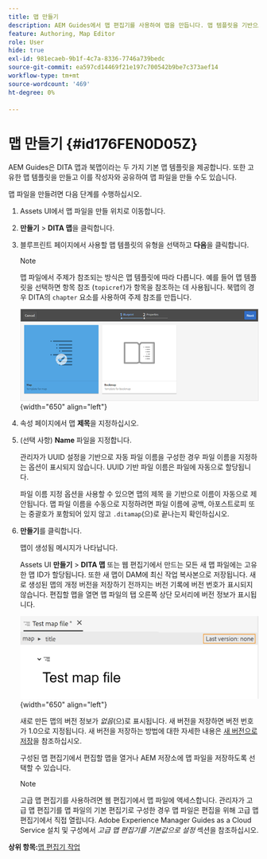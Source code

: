 ```yaml
---
title: 맵 만들기
description: AEM Guides에서 맵 편집기를 사용하여 맵을 만듭니다. 맵 템플릿을 기반으로 맵 파일을 만드는 단계를 확인하십시오.
feature: Authoring, Map Editor
role: User
hide: true
exl-id: 981ecaeb-9b1f-4c7a-8336-7746a739bedc
source-git-commit: ea597cd14469f21e197c700542b9be7c373aef14
workflow-type: tm+mt
source-wordcount: '469'
ht-degree: 0%

---
```


# 맵 만들기 {#id176FEN0D05Z}

AEM Guides은 DITA 맵과 북맵이라는 두 가지 기본 맵 템플릿을 제공합니다. 또한 고유한 맵 템플릿을 만들고 이를 작성자와 공유하여 맵 파일을 만들 수도 있습니다.

맵 파일을 만들려면 다음 단계를 수행하십시오.

1. Assets UI에서 맵 파일을 만들 위치로 이동합니다.

1. **만들기** \> **DITA 맵**&#x200B;을 클릭합니다.

1. 블루프린트 페이지에서 사용할 맵 템플릿의 유형을 선택하고 **다음**&#x200B;을 클릭합니다.

   >[!NOTE]
   >
   > 맵 파일에서 주제가 참조되는 방식은 맵 템플릿에 따라 다릅니다. 예를 들어 맵 템플릿을 선택하면 항목 참조 \(`topicref`\)가 항목을 참조하는 데 사용됩니다. 북맵의 경우 DITA의 `chapter` 요소를 사용하여 주제 참조를 만듭니다.

   ![](images/map-template.png){width="650" align="left"}

1. 속성 페이지에서 맵 **제목**&#x200B;을 지정하십시오.

1. \(선택 사항\) **Name** 파일을 지정합니다.

   관리자가 UUID 설정을 기반으로 자동 파일 이름을 구성한 경우 파일 이름을 지정하는 옵션이 표시되지 않습니다. UUID 기반 파일 이름은 파일에 자동으로 할당됩니다.

   파일 이름 지정 옵션을 사용할 수 있으면 맵의 제목 을 기반으로 이름이 자동으로 제안됩니다. 맵 파일 이름을 수동으로 지정하려면 파일 이름에 공백, 아포스트로피 또는 중괄호가 포함되어 있지 않고 `.ditamap`(으)로 끝나는지 확인하십시오.

1. **만들기**&#x200B;를 클릭합니다.

   맵이 생성됨 메시지가 나타납니다.

   Assets UI **만들기** \> **DITA 맵** 또는 웹 편집기에서 만드는 모든 새 맵 파일에는 고유한 맵 ID가 할당됩니다. 또한 새 맵이 DAM에 최신 작업 복사본으로 저장됩니다. 새로 생성된 맵의 개정 버전을 저장하기 전까지는 버전 기록에 버전 번호가 표시되지 않습니다. 편집할 맵을 열면 맵 파일의 탭 오른쪽 상단 모서리에 버전 정보가 표시됩니다.

   ![](images/first-version-map-none.png){width="650" align="left"}

   새로 만든 맵의 버전 정보가 *없음*(으)로 표시됩니다. 새 버전을 저장하면 버전 번호가 1.0으로 지정됩니다. 새 버전을 저장하는 방법에 대한 자세한 내용은 [새 버전으로 저장](web-editor-features.md#save-as-new-version-id209ME400GXA)을 참조하십시오.

   구성된 맵 편집기에서 편집할 맵을 열거나 AEM 저장소에 맵 파일을 저장하도록 선택할 수 있습니다.

   >[!NOTE]
   >
   > 고급 맵 편집기를 사용하려면 웹 편집기에서 맵 파일에 액세스합니다. 관리자가 고급 맵 편집기를 맵 파일의 기본 편집기로 구성한 경우 맵 파일은 편집을 위해 고급 맵 편집기에서 직접 열립니다. Adobe Experience Manager Guides as a Cloud Service 설치 및 구성에서 *고급 맵 편집기를 기본값으로 설정* 섹션을 참조하십시오.


**상위 항목:**[&#x200B;맵 편집기 작업](map-editor.md)
